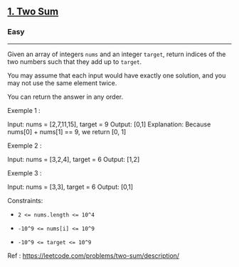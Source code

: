 <h2><a href="https://leetcode.com/problems/two-sum/">1. Two Sum</a></h2><h3>Easy
</h3><hr><div><p>

Given an array of integers ``nums`` and an integer ``target``, return indices of the two numbers such that they add up to ``target``.

You may assume that each input would have exactly one solution, and you may not use the same element twice.

You can return the answer in any order.

Exemple 1 : 

Input: nums = [2,7,11,15], target = 9
Output: [0,1]
Explanation: Because nums[0] + nums[1] == 9, we return [0, 1]

Exemple 2 : 

Input: nums = [3,2,4], target = 6
Output: [1,2]

Exemple 3 :

Input: nums = [3,3], target = 6
Output: [0,1]


Constraints: 
<ul>
<li>
  
  `2 <= nums.length <= 10^4`

</li>
<li>

  `-10^9 <= nums[i] <= 10^9`

</li>
<li>

`-10^9 <= target <= 10^9`

</li>
</ul>




Ref : https://leetcode.com/problems/two-sum/description/